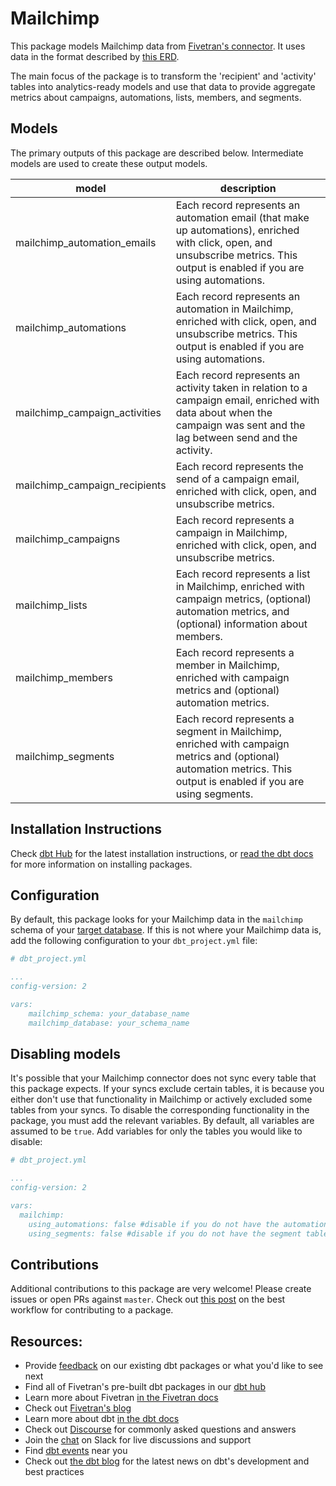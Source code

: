 # Mailchimp 

This package models Mailchimp data from [Fivetran's connector](https://fivetran.com/docs/applications/mailchimp). It uses data in the format described by [this ERD](https://docs.google.com/presentation/d/1i8JjWRgP4bDcL-TYv5flABglA_aOBXxA_OF-j1hsDcM/edit#slide=id.g244d368397_0_1).

The main focus of the package is to transform the 'recipient' and 'activity' tables into analytics-ready models and use that data to provide aggregate metrics about campaigns, automations, lists, members, and segments.

## Models

The primary outputs of this package are described below. Intermediate models are used to create these output models.

| model                         | description                                                                                                                                                              |
| ----------------------------- | ------------------------------------------------------------------------------------------------------------------------------------------------------------------------ |
| mailchimp_automation_emails   | Each record represents an automation email (that make up automations), enriched with click, open, and unsubscribe metrics. This output is enabled if you are using automations.       |
| mailchimp_automations         | Each record represents an automation in Mailchimp, enriched with click, open, and unsubscribe metrics. This output is enabled if you are using automations.                            |
| mailchimp_campaign_activities | Each record represents an activity taken in relation to a campaign email, enriched with data about when the campaign was sent and the lag between send and the activity. |
| mailchimp_campaign_recipients | Each record represents the send of a campaign email, enriched with click, open, and unsubscribe metrics.                                                                  |
| mailchimp_campaigns           | Each record represents a campaign in Mailchimp, enriched with click, open, and unsubscribe metrics.                                                                       |
| mailchimp_lists               | Each record represents a list in Mailchimp, enriched with campaign metrics, (optional) automation metrics, and (optional) information about members.                               |
| mailchimp_members             | Each record represents a member in Mailchimp, enriched with campaign metrics and (optional) automation metrics.                                                        |
| mailchimp_segments            | Each record represents a segment in Mailchimp, enriched with campaign metrics and (optional) automation metrics. This output is enabled if you are using segments.                  |

## Installation Instructions
Check [dbt Hub](https://hub.getdbt.com/) for the latest installation instructions, or [read the dbt docs](https://docs.getdbt.com/docs/package-management) for more information on installing packages.

## Configuration
By default, this package looks for your Mailchimp data in the `mailchimp` schema of your [target database](https://docs.getdbt.com/docs/running-a-dbt-project/using-the-command-line-interface/configure-your-profile). If this is not where your Mailchimp data is, add the following configuration to your `dbt_project.yml` file:

```yml
# dbt_project.yml

...
config-version: 2

vars:
    mailchimp_schema: your_database_name
    mailchimp_database: your_schema_name
```

## Disabling models

It's possible that your Mailchimp connector does not sync every table that this package expects. If your syncs exclude certain tables, it is because you either don't use that functionality in Mailchimp or actively excluded some tables from your syncs. To disable the corresponding functionality in the package, you must add the relevant variables. By default, all variables are assumed to be `true`. Add variables for only the tables you would like to disable:  

```yml
# dbt_project.yml

...
config-version: 2

vars:
  mailchimp:
    using_automations: false #disable if you do not have the automation_email, automation_email, or automation_recipient_activity tables
    using_segments: false #disable if you do not have the segment table
```

## Contributions

Additional contributions to this package are very welcome! Please create issues
or open PRs against `master`. Check out 
[this post](https://discourse.getdbt.com/t/contributing-to-a-dbt-package/657) 
on the best workflow for contributing to a package.

## Resources:
- Provide [feedback](https://www.surveymonkey.com/r/DQ7K7WW) on our existing dbt packages or what you'd like to see next
- Find all of Fivetran's pre-built dbt packages in our [dbt hub](https://hub.getdbt.com/fivetran/)
- Learn more about Fivetran [in the Fivetran docs](https://fivetran.com/docs)
- Check out [Fivetran's blog](https://fivetran.com/blog)
- Learn more about dbt [in the dbt docs](https://docs.getdbt.com/docs/introduction)
- Check out [Discourse](https://discourse.getdbt.com/) for commonly asked questions and answers
- Join the [chat](http://slack.getdbt.com/) on Slack for live discussions and support
- Find [dbt events](https://events.getdbt.com) near you
- Check out [the dbt blog](https://blog.getdbt.com/) for the latest news on dbt's development and best practices